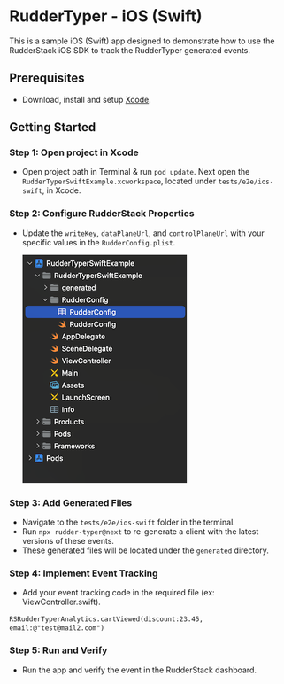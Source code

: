 # RudderTyper - iOS (Swift)

This is a sample iOS (Swift) app designed to demonstrate how to use the RudderStack iOS SDK to track the RudderTyper generated events.

## Prerequisites

- Download, install and setup [Xcode](https://apps.apple.com/us/app/xcode/id497799835?mt=12).

## Getting Started

### Step 1: Open project in Xcode
- Open project path in Terminal & run `pod update`. Next open the `RudderTyperSwiftExample.xcworkspace`, located under `tests/e2e/ios-swift`, in Xcode.

### Step 2: Configure RudderStack Properties
- Update the `writeKey`, `dataPlaneUrl`, and `controlPlaneUrl` with your specific values in the `RudderConfig.plist`.

    ![RudderConfig](screenshots/rudderConfig_path.png)

### Step 3: Add Generated Files
- Navigate to the `tests/e2e/ios-swift` folder in the terminal.
- Run `npx rudder-typer@next` to re-generate a client with the latest versions of these events. 
- These generated files will be located under the `generated` directory.

### Step 4: Implement Event Tracking
- Add your event tracking code in the required file (ex: ViewController.swift).

```
RSRudderTyperAnalytics.cartViewed(discount:23.45, email:@"test@mail2.com")
```

### Step 5: Run and Verify
- Run the app and verify the event in the RudderStack dashboard.
